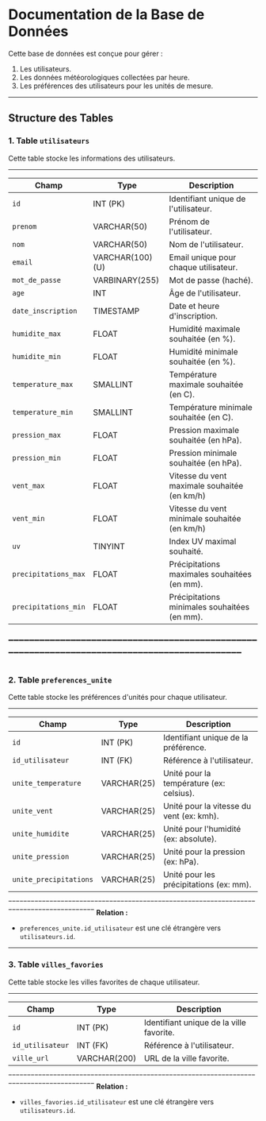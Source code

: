 # Documentation de la Base de Données

Cette base de données est conçue pour gérer :
1. Les utilisateurs.
2. Les données météorologiques collectées par heure.
3. Les préférences des utilisateurs pour les unités de mesure.

---

## Structure des Tables

### 1. Table `utilisateurs`
Cette table stocke les informations des utilisateurs.
_____________________________________________________________________________________________
| **Champ**             | **Type**         | **Description**                                |
|-----------------------|------------------|------------------------------------------------|
| `id`                  | INT (PK)         | Identifiant unique de l'utilisateur.           |
| `prenom`              | VARCHAR(50)      | Prénom de l'utilisateur.                       |
| `nom`                 | VARCHAR(50)      | Nom de l'utilisateur.                          |
| `email`               | VARCHAR(100) (U) | Email unique pour chaque utilisateur.          |
| `mot_de_passe`        | VARBINARY(255)   | Mot de passe (haché).                          |
| `age`                 | INT              | Âge de l'utilisateur.                          |
| `date_inscription`    | TIMESTAMP        | Date et heure d'inscription.                   |
| `humidite_max`        | FLOAT            | Humidité maximale souhaitée (en %).            |
| `humidite_min`        | FLOAT            | Humidité minimale souhaitée (en %).            |
| `temperature_max`     | SMALLINT         | Température maximale souhaitée (en C).         |
| `temperature_min`     | SMALLINT         | Température minimale souhaitée (en C).         |
| `pression_max`        | FLOAT            | Pression maximale souhaitée (en hPa).          |
| `pression_min`        | FLOAT            | Pression minimale souhaitée (en hPa).          |
| `vent_max`            | FLOAT            | Vitesse du vent maximale souhaitée (en km/h)   |
| `vent_min`            | FLOAT            | Vitesse du vent minimale souhaitée (en km/h)   |
| `uv`                  | TINYINT          | Index UV maximal souhaité.                     |
| `precipitations_max`  | FLOAT            | Précipitations maximales souhaitées (en mm).   |
| `precipitations_min`  | FLOAT            | Précipitations minimales souhaitées (en mm).   |
‾‾‾‾‾‾‾‾‾‾‾‾‾‾‾‾‾‾‾‾‾‾‾‾‾‾‾‾‾‾‾‾‾‾‾‾‾‾‾‾‾‾‾‾‾‾‾‾‾‾‾‾‾‾‾‾‾‾‾‾‾‾‾‾‾‾‾‾‾‾‾‾‾‾‾‾‾‾‾‾‾‾‾‾‾‾‾‾‾‾‾‾‾
---

### 2. Table `preferences_unite`
Cette table stocke les préférences d'unités pour chaque utilisateur.
_________________________________________________________________________________________
| **Champ**             | **Type**         | **Description**                            |
|-----------------------|------------------|--------------------------------------------|
| `id`                  | INT (PK)         | Identifiant unique de la préférence.       |
| `id_utilisateur`      | INT (FK)         | Référence à l'utilisateur.                 |
| `unite_temperature`   | VARCHAR(25)      | Unité pour la température (ex: celsius).   |
| `unite_vent`          | VARCHAR(25)      | Unité pour la vitesse du vent (ex: kmh).   |
| `unite_humidite`      | VARCHAR(25)      | Unité pour l'humidité (ex: absolute).      |
| `unite_pression`      | VARCHAR(25)      | Unité pour la pression (ex: hPa).          |
| `unite_precipitations`| VARCHAR(25)      | Unité pour les précipitations (ex: mm).    |
‾‾‾‾‾‾‾‾‾‾‾‾‾‾‾‾‾‾‾‾‾‾‾‾‾‾‾‾‾‾‾‾‾‾‾‾‾‾‾‾‾‾‾‾‾‾‾‾‾‾‾‾‾‾‾‾‾‾‾‾‾‾‾‾‾‾‾‾‾‾‾‾‾‾‾‾‾‾‾‾‾‾‾‾‾‾‾‾‾
**Relation :**
- `preferences_unite.id_utilisateur` est une clé étrangère vers `utilisateurs.id`.

---

### 3. Table `villes_favories`
Cette table stocke les villes favorites de chaque utilisateur.
_________________________________________________________________________________________
| **Champ**             | **Type**         | **Description**                            |
|-----------------------|------------------|--------------------------------------------|
| `id`                  | INT (PK)         | Identifiant unique de la ville favorite.   |
| `id_utilisateur`      | INT (FK)         | Référence à l'utilisateur.                 |
| `ville_url`           | VARCHAR(200)     | URL de la ville favorite.                  |
‾‾‾‾‾‾‾‾‾‾‾‾‾‾‾‾‾‾‾‾‾‾‾‾‾‾‾‾‾‾‾‾‾‾‾‾‾‾‾‾‾‾‾‾‾‾‾‾‾‾‾‾‾‾‾‾‾‾‾‾‾‾‾‾‾‾‾‾‾‾‾‾‾‾‾‾‾‾‾‾‾‾‾‾‾‾‾‾‾
**Relation :**
- `villes_favories.id_utilisateur` est une clé étrangère vers `utilisateurs.id`.
